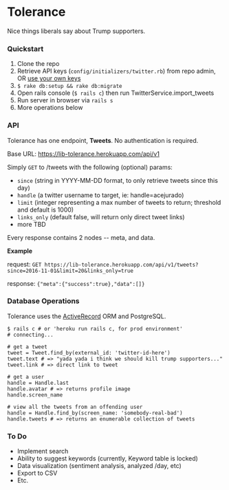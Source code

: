 # Tolerance
Nice things liberals say about Trump supporters.

### Quickstart

1. Clone the repo
2. Retrieve API keys (`config/initializers/twitter.rb`) from repo admin, OR [use your own keys](https://apps.twitter.com)
3. `$ rake db:setup && rake db:migrate`
4. Open rails console (`$ rails c`) then run TwitterService.import_tweets
5. Run server in browser via `rails s`
6. More operations below

### API

Tolerance has one endpoint, **Tweets**. No authentication is required.

Base URL: https://lib-tolerance.herokuapp.com/api/v1

Simply `GET` to /tweets with the following (optional) params:

* `since` (string in YYYY-MM-DD format, to only retrieve tweets since this day)
* `handle` (a twitter username to target, ie: handle=acejurado)
* `limit` (integer representing a max number of tweets to return; threshold and default is 1000)
* `links_only` (default false, will return only direct tweet links)
* more TBD

Every response contains 2 nodes -- meta, and data.

**Example**

request:
`GET https://lib-tolerance.herokuapp.com/api/v1/tweets?since=2016-11-01&limit=20&links_only=true`

response: `{"meta":{"success":true},"data":[]}`

### Database Operations
Tolerance uses the [ActiveRecord](http://guides.rubyonrails.org/active_record_basics.html) ORM and PostgreSQL.

```
$ rails c # or 'heroku run rails c, for prod environment'
# connecting...

# get a tweet
tweet = Tweet.find_by(external_id: 'twitter-id-here')
tweet.text # => "yada yada i think we should kill trump supporters..."
tweet.link # => direct link to tweet

# get a user
handle = Handle.last
handle.avatar # => returns profile image
handle.screen_name

# view all the tweets from an offending user
handle = Handle.find_by(screen_name: 'somebody-real-bad')
handle.tweets # => returns an enumerable collection of tweets
```

### To Do

* Implement search
* Ability to suggest keywords (currently, Keyword table is locked)
* Data visualization (sentiment analysis, analyzed /day, etc)
* Export to CSV
* Etc.
